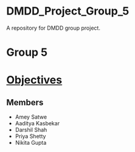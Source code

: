 # DMDD_Project_Group_5
A repository for DMDD group project.



# Group 5
# [Objectives]("dmdd_project_objectives.pdf")
## Members
- Amey Satwe
- Aaditya Kasbekar
- Darshil Shah
- Priya Shetty
- Nikita Gupta
